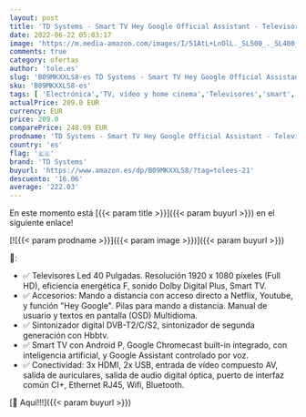 ```yaml
---
layout: post
title: 'TD Systems - Smart TV Hey Google Official Assistant - Televisores 40 Pulgadas  Control por Voz  Chromecast  3X HDMI  2X USB. 3 años de garantía - K40DLX15GLE Modelo 2022'
date: 2022-06-22 05:03:17
image: 'https://m.media-amazon.com/images/I/51AtL+LnOlL._SL500_._SL400_.jpg'
comments: true
category: ofertas
author: 'tole.es'
slug: 'B09MKXXLS8-es TD Systems - Smart TV Hey Google Official Assistant -...'
sku: 'B09MKXXLS8-es'
tags: [ 'Electrónica','TV, vídeo y home cinema','Televisores','smart','td systems','tv','🇪🇸', ]
actualPrice: 209.0 EUR
currency: EUR
price: 209.0
comparePrice: 248.99 EUR
prodname: 'TD Systems - Smart TV Hey Google Official Assistant - Televisores 40 Pulgadas  Control por Voz  Chromecast  3X HDMI  2X USB. 3 años de garantía - K40DLX15GLE Modelo 2022'
country: 'es'
flag: '🇪🇸'
brand: 'TD Systems'
buyurl: 'https://www.amazon.es/dp/B09MKXXLS8/?tag=tolees-21'
descuento: '16.06'
average: '222.03'
---
```


En este momento está [{{< param title >}}]({{< param buyurl >}}) en el siguiente enlace!

[![{{< param prodname >}}]({{< param image >}})]({{< param buyurl >}})

🔎:

- ✅ Televisores Led 40 Pulgadas. Resolución 1920 x 1080 píxeles (Full HD), eficiencia energética F, sonido Dolby Digital Plus, Smart TV.
- ✅ Accesorios: Mando a distancia con acceso directo a Netflix, Youtube, y función "Hey Google". Pilas para mando a distancia. Manual de usuario y textos en pantalla (OSD) Multidioma.
- ✅ Sintonizador digital DVB-T2/C/S2, sintonizador de segunda generación con Hbbtv.
- ✅ Smart TV con Android P, Google Chromecast built-in integrado, con inteligencia artificial, y Google Assistant controlado por voz.
- ✅ Conectividad: 3x HDMI, 2x USB, entrada de vídeo compuesto AV, salida de auriculares, salida de audio digital óptica, puerto de interfaz común CI+, Ethernet RJ45, Wifi, Bluetooth.

[🛒 Aquí!!!]({{< param buyurl >}})
